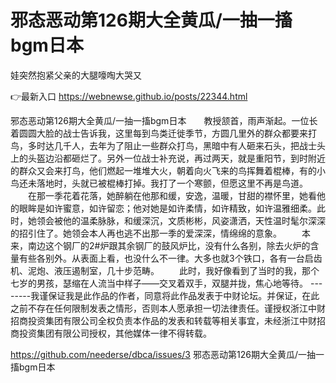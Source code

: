 # 邪态恶动第126期大全黄瓜/一抽一搐bgm日本
娃突然抱紧父亲的大腿嚎啕大哭又

👉最新入口 https://webnewse.github.io/posts/22344.html

邪态恶动第126期大全黄瓜/一抽一搐bgm日本　　教授颔首，雨声渐起。一位长着圆圆大脸的战士告诉我，这里每到鸟类迁徙季节，方圆几里外的群众都要来打鸟，多时达几千人，去年为了阻止一些群众打鸟，黑暗中有人砸来石头，把战士头上的头盔边沿都砸烂了。另外一位战士补充说，再过两天，就是重阳节，到时附近的群众又会来打鸟，他们燃起一堆堆大火，朝着向火飞来的鸟挥舞着棍棒，有的小鸟还未落地时，头就已被棍棒打掉。我打了一个寒颤，但愿这里不再是鸟道。
　　在那一季花着花落，她醉躺在他那和缓，安逸，温暖，甘甜的襟怀里，她看他的眼眸是如许蜜意，如许留恋；他对她是如许柔情，如许精致，如许温雅细柔。此时，她领会被他的温柔脉脉，和缓深沉，文质彬彬，风姿潇洒，天性温时髦尔深深的招引住了。她领会本人再也逃不出那一季的爱深深，情绵绵的意象。
　　本来，南边这个钢厂的2#炉跟其余钢厂的鼓风炉比，没有什么各别，除去火炉的含量有些各别外。从表面上看，也没什么不一律。大多也就3个铁口，各有一台启齿机、泥炮、液压遏制室，几十步范畴。
　　此时，我好像看到了当时的我，那个七岁的男孩，瑟缩在人流当中样子——交叉着双手，双腿并拢，焦心地等待。
--------我谨保证我是此作品的作者，同意将此作品发表于中财论坛。并保证，在此之前不存在任何限制发表之情形，否则本人愿承担一切法律责任。谨授权浙江中财招商投资集团有限公司全权负责本作品的发表和转载等相关事宜，未经浙江中财招商投资集团有限公司授权，其他媒体一律不得转载。

https://github.com/neederse/dbca/issues/3
邪态恶动第126期大全黄瓜/一抽一搐bgm日本
